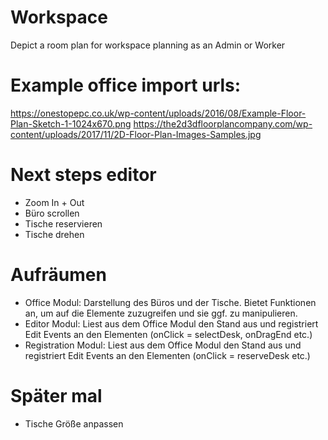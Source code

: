 # Workspace
Depict a room plan for workspace planning as an Admin or Worker

# Example office import urls: 
https://onestopepc.co.uk/wp-content/uploads/2016/08/Example-Floor-Plan-Sketch-1-1024x670.png
https://the2d3dfloorplancompany.com/wp-content/uploads/2017/11/2D-Floor-Plan-Images-Samples.jpg


# Next steps editor
- Zoom In + Out
- Büro scrollen
- Tische reservieren
- Tische drehen


# Aufräumen
- Office Modul: Darstellung des Büros und der Tische. Bietet Funktionen an, um auf die Elemente zuzugreifen und sie ggf. zu manipulieren.
- Editor Modul: Liest aus dem Office Modul den Stand aus und registriert Edit Events an den Elementen (onClick = selectDesk, onDragEnd etc.)
- Registration Modul: Liest aus dem Office Modul den Stand aus und registriert Edit Events an den Elementen (onClick = reserveDesk etc.)


# Später mal
- Tische Größe anpassen
